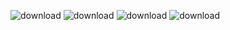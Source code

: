 ![download](https://github.com/TigranYeghiazaryan/Asthma/assets/97300572/855ce573-dc91-46c6-873a-fa9317fe465a)
![download](https://github.com/TigranYeghiazaryan/Asthma/assets/97300572/f331d007-60bf-477b-84bc-35908ad8b61a)
![download](https://github.com/TigranYeghiazaryan/Asthma/assets/97300572/7eb25f4c-bd97-4375-96a2-d26e43cb6790)
![download](https://github.com/TigranYeghiazaryan/Asthma/assets/97300572/9d3304ea-8089-4b0d-aa3c-4c65df0eb7a4)

